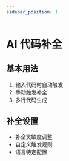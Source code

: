 ```yaml
---
sidebar_position: 1
---
```


# AI 代码补全

## 基本用法

1. 输入代码时自动触发
2. 手动触发补全
3. 多行代码生成

## 补全设置

- 补全灵敏度调整
- 自定义触发规则
- 语言特定配置 